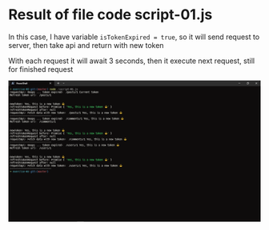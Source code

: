 # Result of file code script-01.js

In this case, I have variable `isTokenExpired = true`, so it will send request to server, then take api and return with new token

With each request it will await 3 seconds, then it execute next request, still for finished request

![result code](image.png)
